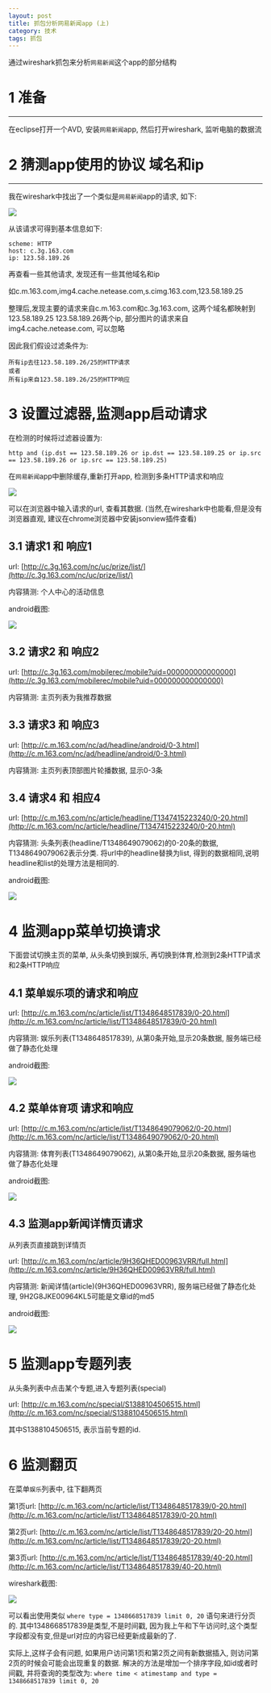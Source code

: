 ```yaml
---
layout: post
title: 抓包分析网易新闻app (上)
category: 技术
tags: 抓包
---
```


通过wireshark抓包来分析`网易新闻`这个app的部分结构

# 1 准备 
--------------

在eclipse打开一个AVD, 安装`网易新闻`app, 然后打开wireshark, 监听电脑的数据流


# 2 猜测app使用的协议 域名和ip
----------------
我在wireshark中找出了一个类似是`网易新闻`app的请求, 如下:

![](/assets/images/netease_news/firstfind.png)

从该请求可得到基本信息如下:

    scheme: HTTP
    host: c.3g.163.com
    ip: 123.58.189.26

再查看一些其他请求, 发现还有一些其他域名和ip

如c.m.163.com,img4.cache.netease.com,s.cimg.163.com,123.58.189.25

整理后,发现主要的请求来自c.m.163.com和c.3g.163.com, 这两个域名都映射到123.58.189.25 123.58.189.26两个ip, 部分图片的请求来自img4.cache.netease.com, 可以忽略

因此我们假设过滤条件为: 

    所有ip去往123.58.189.26/25的HTTP请求
    或者
    所有ip来自123.58.189.26/25的HTTP响应


# 3 设置过滤器,监测app启动请求

在检测的时候将过滤器设置为: 

    http and (ip.dst == 123.58.189.26 or ip.dst == 123.58.189.25 or ip.src == 123.58.189.26 or ip.src == 123.58.189.25)


在`网易新闻`app中删除缓存,重新打开app, 检测到多条HTTP请求和响应

![](/assets/images/netease_news/1-4.png)

可以在浏览器中输入请求的url, 查看其数据. (当然,在wireshark中也能看,但是没有浏览器直观, 建议在chrome浏览器中安装jsonview插件查看)

## 3.1 请求1 和 响应1

url: [http://c.3g.163.com/nc/uc/prize/list/](http://c.3g.163.com/nc/uc/prize/list/)

内容猜测:  个人中心的活动信息

android截图: 

![](/assets/images/netease_news/ns1.png)


## 3.2 请求2 和 响应2

url: [http://c.3g.163.com/mobilerec/mobile?uid=000000000000000](http://c.3g.163.com/mobilerec/mobile?uid=000000000000000)

内容猜测: 主页列表为我推荐数据 


## 3.3 请求3 和 响应3

url: [http://c.m.163.com/nc/ad/headline/android/0-3.html](http://c.m.163.com/nc/ad/headline/android/0-3.html)

内容猜测: 主页列表顶部图片轮播数据, 显示0-3条 

## 3.4 请求4 和 相应4

url: [http://c.m.163.com/nc/article/headline/T1347415223240/0-20.html](http://c.m.163.com/nc/article/headline/T1347415223240/0-20.html) 

内容猜测:  头条列表(headline/T1348649079062)的0-20条的数据, T1348649079062表示分类. 将url中的headline替换为list, 得到的数据相同,说明headline和list的处理方法是相同的.

android截图: 

![](/assets/images/netease_news/ns2.png)

# 4 监测app菜单切换请求

下面尝试切换主页的菜单, 从头条切换到娱乐, 再切换到体育,检测到2条HTTP请求和2条HTTP响应

## 4.1 菜单`娱乐`项的请求和响应

url: [http://c.m.163.com/nc/article/list/T1348648517839/0-20.html](http://c.m.163.com/nc/article/list/T1348648517839/0-20.html)

内容猜测: 娱乐列表(T1348648517839), 从第0条开始,显示20条数据, 服务端已经做了静态化处理

android截图: 

![](/assets/images/netease_news/ns3.png)


## 4.2 菜单`体育`项 请求和响应

url: [http://c.m.163.com/nc/article/list/T1348649079062/0-20.html](http://c.m.163.com/nc/article/list/T1348649079062/0-20.html)

内容猜测: 体育列表(T1348649079062), 从第0条开始,显示20条数据, 服务端也做了静态化处理

android截图: 

![](/assets/images/netease_news/ns4.png)

## 4.3 监测app新闻详情页请求

从列表页直接跳到详情页

url: [http://c.m.163.com/nc/article/9H36QHED00963VRR/full.html](http://c.m.163.com/nc/article/9H36QHED00963VRR/full.html)

内容猜测: 新闻详情(article)(9H36QHED00963VRR), 服务端已经做了静态化处理, 9H2G8JKE00964KL5可能是文章id的md5

android截图: 

![](/assets/images/netease_news/ns5.png)

# 5 监测app专题列表

从头条列表中点击某个专题,进入专题列表(special)

url: [http://c.m.163.com/nc/special/S1388104506515.html](http://c.m.163.com/nc/special/S1388104506515.html)

其中S1388104506515, 表示当前专题的id. 

# 6 监测翻页

在菜单`娱乐`列表中, 往下翻两页

第1页url: [http://c.m.163.com/nc/article/list/T1348648517839/0-20.html](http://c.m.163.com/nc/article/list/T1348648517839/0-20.html)

第2页url: [http://c.m.163.com/nc/article/list/T1348648517839/20-20.html](http://c.m.163.com/nc/article/list/T1348648517839/20-20.html)

第3页url: [http://c.m.163.com/nc/article/list/T1348648517839/40-20.html](http://c.m.163.com/nc/article/list/T1348648517839/40-20.html)

wireshark截图:

![](/assets/images/netease_news/ns6.png)

可以看出使用类似 `where type = 1348668517839 limit 0, 20` 语句来进行分页的. 其中1348668517839是类型,不是时间戳, 因为我上午和下午访问时,这个类型字段都没有变,但是url对应的内容已经更新成最新的了.

实际上,这样子会有问题, 如果用户访问第1页和第2页之间有新数据插入, 则访问第2页的时候会可能会出现重复的数据. 解决的方法是增加一个排序字段,如id或者时间戳, 并将查询的类型改为: `where time < atimestamp and type = 1348668517839 limit 0, 20`
